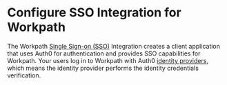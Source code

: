 # Configure SSO Integration for Workpath

The Workpath [Single Sign-on (SSO)](/sso) Integration creates a client application that uses Auth0 for authentication and provides SSO capabilities for Workpath. Your users log in to Workpath with Auth0 [identity providers](/identityproviders), which means the identity provider performs the identity credentials verification.
